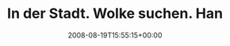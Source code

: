 ---
retweeted: false
source: <a href="http://twitter.com" rel="nofollow">Twitter Web Client</a>
entities:
  hashtags:
  - text: nadel
    indices:
    - '44'
    - '50'
  - text: heuhaufen
    indices:
    - '51'
    - '61'
  symbols: []
  user_mentions: []
  urls: []
display_text_range:
- '0'
- '61'
favorite_count: '0'
id_str: '892270625'
truncated: false
retweet_count: '0'
id: '892270625'
created_at: Tue Aug 19 15:55:15 +0000 2008
favorited: false
full_text: 'In der Stadt. Wolke suchen. Handyakku alle. #nadel #heuhaufen'
lang: de
tags:
- nadel
- heuhaufen
- pesos:twitter
date: '2008-08-19T15:55:15+00:00'
src: https://twitter.com/bascht/status/892270625
original_url: https://twitter.com/bascht/status/892270625
type: twitter_tweet
text: 'In der Stadt. Wolke suchen. Handyakku alle. #nadel #heuhaufen'
title: In der Stadt. Wolke suchen. Han

---